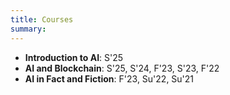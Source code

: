```yaml
---
title: Courses
summary: 
---
```


- **Introduction to AI**: S'25  
- **AI and Blockchain**: S'25, S'24, F'23, S'23, F'22  
- **AI in Fact and Fiction**: F'23, Su'22, Su'21  

